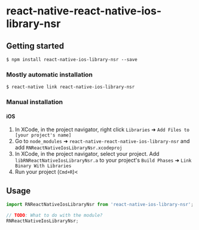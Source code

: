 
# react-native-react-native-ios-library-nsr

## Getting started

`$ npm install react-native-ios-library-nsr --save`

### Mostly automatic installation

`$ react-native link react-native-ios-library-nsr`

### Manual installation


#### iOS

1. In XCode, in the project navigator, right click `Libraries` ➜ `Add Files to [your project's name]`
2. Go to `node_modules` ➜ `react-native-react-native-ios-library-nsr` and add `RNReactNativeIosLibraryNsr.xcodeproj`
3. In XCode, in the project navigator, select your project. Add `libRNReactNativeIosLibraryNsr.a` to your project's `Build Phases` ➜ `Link Binary With Libraries`
4. Run your project (`Cmd+R`)<


## Usage
```javascript
import RNReactNativeIosLibraryNsr from 'react-native-ios-library-nsr';

// TODO: What to do with the module?
RNReactNativeIosLibraryNsr;
```
  
